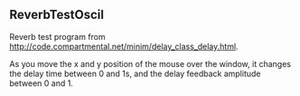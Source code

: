 ## ReverbTestOscil

Reverb test program from http://code.compartmental.net/minim/delay_class_delay.html.

As you move the x and y position of the mouse over the window, it changes the delay time between 0 and 1s, and the delay feedback amplitude between 0 and 1.